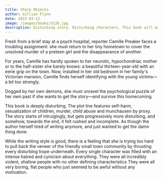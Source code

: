 ```yaml
---
title: Sharp Objects
author: Gillian Flynn
date: 2022-03-12
image: /images/books/3126.jpg
description: Disturbing story. Disturbing characters. This book will make you feel uncomfortable, that's what Gillian Flynn does best!
---
```


Fresh from a brief stay at a psych hospital, reporter Camille Preaker faces a troubling assignment: she must return to her tiny hometown to cover the unsolved murder of a preteen girl and the disappearance of another.

For years, Camille has hardly spoken to her neurotic, hypochondriac mother or to the half-sister she barely knows: a beautiful thirteen-year-old with an eerie grip on the town. Now, installed in her old bedroom in her family's Victorian mansion, Camille finds herself identifying with the young victims—a bit too strongly.

Dogged by her own demons, she must unravel the psychological puzzle of her own past if she wants to get the story—and survive this homecoming.

This book is deeply disturbing. The plot line features self-harm, sexualization of children, murder, child abuse and munchausen by proxy. The story starts of intruigingly, but gets progressively more disturbing, and somehow, towards the end, it felt rushed and incomplete. As though the author herself tired of writing anymore, and just wanted to get the damn thing done.

While the writing style is good, there is a feeling that she is trying too hard to pull back the veneer of the friendly small town community by thrusting every disturbing trope underneath. Every single character was filled with an intense hatred and cynicism about everything. They were all incredibly violent, shallow people with no other defining characteristics They were all very boring, flat people who just seemed to be awful without any motivation. 
